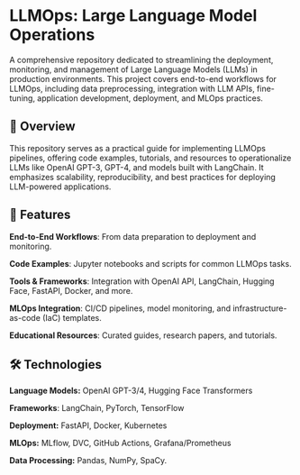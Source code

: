 # LLMOps: Large Language Model Operations
 
A comprehensive repository dedicated to streamlining the deployment, monitoring, and management of Large Language Models (LLMs) in production environments. This project covers end-to-end workflows for LLMOps, including data preprocessing, integration with LLM APIs, fine-tuning, application development, deployment, and MLOps practices.

## 📌 Overview
This repository serves as a practical guide for implementing LLMOps pipelines, offering code examples, tutorials, and resources to operationalize LLMs like OpenAI GPT-3, GPT-4, and models built with LangChain. It emphasizes scalability, reproducibility, and best practices for deploying LLM-powered applications.

## 🚀 Features  
**End-to-End Workflows**: From data preparation to deployment and monitoring.
  
**Code Examples**: Jupyter notebooks and scripts for common LLMOps tasks.

**Tools & Frameworks**: Integration with OpenAI API, LangChain, Hugging Face, FastAPI, Docker, and more.

**MLOps Integration**: CI/CD pipelines, model monitoring, and infrastructure-as-code (IaC) templates.

**Educational Resources**: Curated guides, research papers, and tutorials.  

## 🛠 Technologies 
**Language Models:** OpenAI GPT-3/4, Hugging Face Transformers

**Frameworks**: LangChain, PyTorch, TensorFlow

**Deployment:** FastAPI, Docker, Kubernetes

**MLOps:** MLflow, DVC, GitHub Actions, Grafana/Prometheus

**Data Processing:** Pandas, NumPy, SpaCy.
